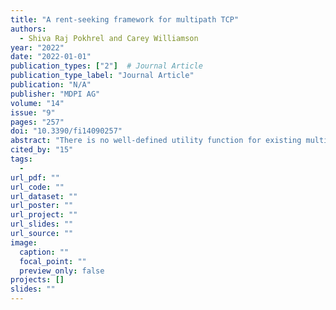 ```yaml
---
title: "A rent-seeking framework for multipath TCP"
authors:
  - Shiva Raj Pokhrel and Carey Williamson
year: "2022"
date: "2022-01-01"
publication_types: ["2"]  # Journal Article
publication_type_label: "Journal Article"
publication: "N/A"
publisher: "MDPI AG"
volume: "14"
issue: "9"
pages: "257"
doi: "10.3390/fi14090257"
abstract: "There is no well-defined utility function for existing multipath TCP algorithms. Therefore, network utility maximization (NUM) for MPTCP is a complex undertaking. To resolve this, we develop a novel condition under which Kelly’s NUM mechanism may be used to explicitly compute the equilibrium. We accomplish this by defining a new utility function for MPTCP by employing Tullock’s rent-seeking paradigm from game theory. We investigate the convergence of no-regret learning in the underlying network games with continuous actions. Based on our understanding of the design space, we propose an original MPTCP algorithm that generalizes existing algorithms and strikes a good balance among the important properties. We implemented this algorithm in the Linux kernel, and we evaluated its performance experimentally."
cited_by: "15"
tags:
  - 
url_pdf: ""
url_code: ""
url_dataset: ""
url_poster: ""
url_project: ""
url_slides: ""
url_source: ""
image:
  caption: ""
  focal_point: ""
  preview_only: false
projects: []
slides: ""
---
```

